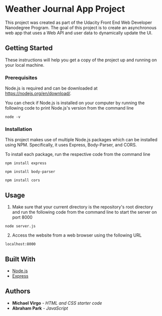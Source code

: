 # Weather Journal App Project

This project was created as part of the Udacity Front End Web Developer Nanodegree Program. The goal of this project is to create an asynchronous web app that uses a Web API and user data to dynamically update the UI.

## Getting Started

These instructions will help you get a copy of the project up and running on your local machine.

### Prerequisites

Node.js is required and can be downloaded at https://nodejs.org/en/download/.

You can check if Node.js is installed on your computer by running the following code to print Node.js's version from the command line
```
node -v
```

### Installation

This project makes use of multiple Node.js packages which can be installed using NPM. Specifically, it uses Express, Body-Parser, and CORS.

To install each package, run the respective code from the command line

```
npm install express
```
```
npm install body-parser
```
```
npm install cors
```

## Usage

1. Make sure that your current directory is the repository's root directory and run the following code from the command line to start the server on port 8000
```
node server.js
```

2. Access the website from a web browser using the following URL
```
localhost:8000
```

## Built With

* [Node.js](https://nodejs.org/en/)
* [Express](https://expressjs.com/)

## Authors

* **Michael Virgo** - *HTML and CSS starter code*
* **Abraham Park** - *JavaScript*
